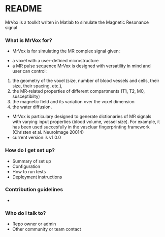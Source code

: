 # README #

MrVox is a toolkit writen in Matlab to simulate the Magnetic Resonance 
signal


### What is MrVox for? ###

* MrVox is for simulating the MR complex signal given: 
- a voxel with a user-defined microstructure
- a MR pulse sequence
MrVox is designed with versatility in mind and user can control:
1. the geometry of the voxel (size, number of blood vessels and cells, their size, their spacing, etc.), 
2. the MR-related properties of different compartments (T1, T2, M0, susceptibilty)
3. the magnetic field and its variation over the voxel dimension
4. the water diffusion.
 
* MrVox is particulary designed to generate dictionaries of MR signals with
varying input properties (blood volume, vessel size). For example, it has been used succesfully
in the vascluar fingerprinting framework (Christen et al. NeuroImage 20014)
* current version is v1.0.0

### How do I get set up? ###

* Summary of set up
* Configuration
* How to run tests
* Deployment instructions

### Contribution guidelines ###

* 

### Who do I talk to? ###

* Repo owner or admin
* Other community or team contact